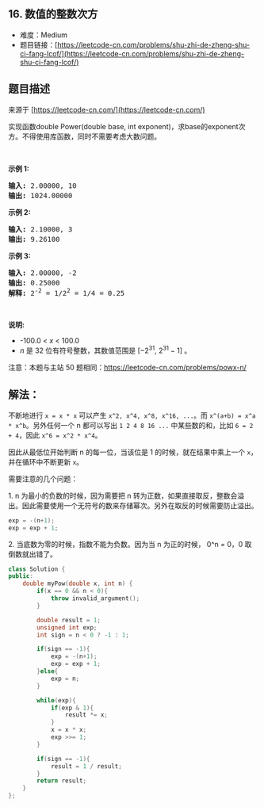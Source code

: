 ## 16. 数值的整数次方

- 难度：Medium
- 题目链接：[https://leetcode-cn.com/problems/shu-zhi-de-zheng-shu-ci-fang-lcof/](https://leetcode-cn.com/problems/shu-zhi-de-zheng-shu-ci-fang-lcof/)


## 题目描述

来源于 [https://leetcode-cn.com/](https://leetcode-cn.com/)

<p>实现函数double Power(double base, int exponent)，求base的exponent次方。不得使用库函数，同时不需要考虑大数问题。</p>

<p>&nbsp;</p>

<p><strong>示例 1:</strong></p>

<pre><strong>输入:</strong> 2.00000, 10
<strong>输出:</strong> 1024.00000
</pre>

<p><strong>示例&nbsp;2:</strong></p>

<pre><strong>输入:</strong> 2.10000, 3
<strong>输出:</strong> 9.26100
</pre>

<p><strong>示例&nbsp;3:</strong></p>

<pre><strong>输入:</strong> 2.00000, -2
<strong>输出:</strong> 0.25000
<strong>解释:</strong> 2<sup>-2</sup> = 1/2<sup>2</sup> = 1/4 = 0.25</pre>

<p>&nbsp;</p>

<p><strong>说明:</strong></p>

<ul>
	<li>-100.0 &lt;&nbsp;<em>x</em>&nbsp;&lt; 100.0</li>
	<li><em>n</em>&nbsp;是 32 位有符号整数，其数值范围是&nbsp;[&minus;2<sup>31</sup>,&nbsp;2<sup>31&nbsp;</sup>&minus; 1] 。</li>
</ul>

<p>注意：本题与主站 50 题相同：<a href="https://leetcode-cn.com/problems/powx-n/">https://leetcode-cn.com/problems/powx-n/</a></p>


## 解法：

不断地进行 `x = x * x` 可以产生 `x^2, x^4, x^8, x^16, ...`。而 `x^(a+b) = x^a * x^b`。另外任何一个 n 都可以写出 `1 2 4 8 16 ...` 中某些数的和，比如 `6 = 2 + 4`，因此 `x^6 = x^2 * x^4`。

因此从最低位开始判断 n 的每一位，当该位是 1 的时候，就在结果中乘上一个 `x`，并在循环中不断更新 `x`。

需要注意的几个问题：

1\. n 为最小的负数的时候，因为需要把 n 转为正数，如果直接取反，整数会溢出。因此需要使用一个无符号的数来存储幂次。另外在取反的时候需要防止溢出。

```cpp
exp = -(n+1);
exp = exp + 1;
```

2\. 当底数为零的时候，指数不能为负数。因为当 n 为正的时候， 0^n = 0，0 取倒数就出错了。


```c++
class Solution {
public:
    double myPow(double x, int n) {
		if(x == 0 && n < 0){
			throw invalid_argument();
		}

        double result = 1;
        unsigned int exp;
        int sign = n < 0 ? -1 : 1;

        if(sign == -1){
            exp = -(n+1);
			exp = exp + 1;
        }else{
			exp = n;
		}

        while(exp){
            if(exp & 1){
                result *= x;
            }
            x = x * x;
            exp >>= 1;
        }

        if(sign == -1){
            result = 1 / result;
        }
        return result;
    }
};
```